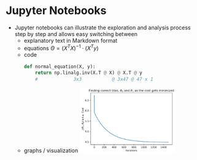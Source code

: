 # <logos-jupyter /> Jupyter Notebooks

* Jupyter notebooks can illustrate the exploration and analysis process step by step and allows
  easy switching between
  - explanatory text in <mdi-markdown /> Markdown format
  - equations $\Theta = (X^TX)^{-1} \cdot (X^Ty)$
  - code
    ```py
    def normal_equation(X, y):
        return np.linalg.inv(X.T @ X) @ X.T @ y
        #             3x3           @ 3x47 @ 47 x 1
    ```
  - graphs / visualization
    <img alt="graph" src="/images/tita-graph.png" style="width: 250px; height: 170px" />
